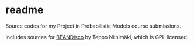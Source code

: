 # readme

Source codes for my Project in Probabilistic Models course submissions.

Includes sources for [BEANDisco](https://www.cs.helsinki.fi/u/tzniinim/BEANDisco/) by Teppo Niinimäki, which is GPL licensed.

